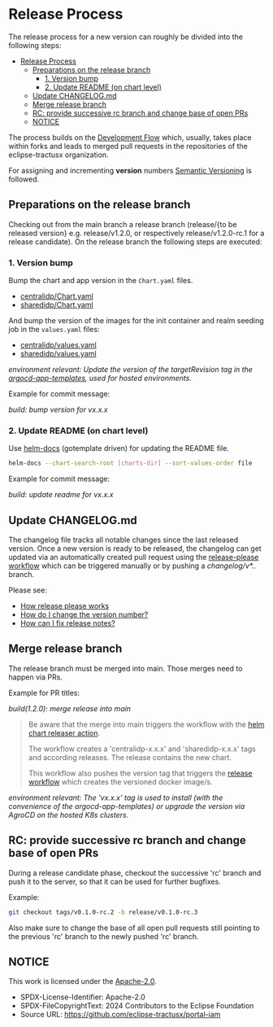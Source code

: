 # Release Process

The release process for a new version can roughly be divided into the following steps:

- [Release Process](#release-process)
  - [Preparations on the release branch](#preparations-on-the-release-branch)
    - [1. Version bump](#1-version-bump)
    - [2. Update README (on chart level)](#2-update-readme-on-chart-level)
  - [Update CHANGELOG.md](#update-changelogmd)
  - [Merge release branch](#merge-release-branch)
  - [RC: provide successive rc branch and change base of open PRs](#rc-provide-successive-rc-branch-and-change-base-of-open-prs)
  - [NOTICE](#notice)

The process builds on the [Development Flow](../dev-process/Dev%20Flow.md) which, usually, takes place within forks and leads to merged pull requests in the repositories of the eclipse-tractusx organization.

For assigning and incrementing **version** numbers [Semantic Versioning](https://semver.org) is followed.

## Preparations on the release branch

Checking out from the main branch a release branch (release/{to be released version} e.g. release/v1.2.0, or respectively release/v1.2.0-rc.1 for a release candidate).
On the release branch the following steps are executed:

### 1. Version bump

Bump the chart and app version in the `Chart.yaml` files.

- [centralidp/Chart.yaml](/charts/centralidp/Chart.yaml)
- [sharedidp/Chart.yaml](/charts/sharedidp/Chart.yaml)

And bump the version of the images for the init container and realm seeding job in the `values.yaml` files:

- [centralidp/values.yaml](/charts/centralidp/values.yaml)
- [sharedidp/values.yaml](/charts/sharedidp/values.yaml)

_environment relevant: Update the version of the targetRevision tag in the [argocd-app-templates](/environments/argocd-app-templates/), used for hosted environments._

Example for commit message:

_build: bump version for vx.x.x_

### 2. Update README (on chart level)

Use [helm-docs](https://github.com/norwoodj/helm-docs) (gotemplate driven) for updating the README file.

```bash
helm-docs --chart-search-root [charts-dir] --sort-values-order file
```

Example for commit message:

_build: update readme for vx.x.x_

## Update CHANGELOG.md

The changelog file tracks all notable changes since the last released version.
Once a new version is ready to be released, the changelog can get updated via an automatically created pull request using the [release-please workflow](/.github/workflows/release-please.yml) which can be triggered manually or by pushing a _changelog/v*.*.*_ branch.

Please see:

- [How release please works](https://github.com/google-github-actions/release-please-action/tree/v4.0.2?tab=readme-ov-file#how-release-please-works)
- [How do I change the version number?](https://github.com/googleapis/release-please/tree/v16.7.0?tab=readme-ov-file#how-do-i-change-the-version-number)
- [How can I fix release notes?](https://github.com/googleapis/release-please/tree/v16.7.0?tab=readme-ov-file#how-can-i-fix-release-notes)

## Merge release branch

The release branch must be merged into main.
Those merges need to happen via PRs.

Example for PR titles:

_build(1.2.0): merge release into main_

> Be aware that the merge into main triggers the workflow with the [helm chart releaser action](/.github/workflows/release.yaml).
>
> The workflow creates a 'centralidp-x.x.x' and 'sharedidp-x.x.x' tags and according releases. The release contains the new chart.
>
> This workflow also pushes the version tag that triggers the [release workflow](/.github/workflows/release.yaml) which creates the versioned docker image/s.

_environment relevant: The 'vx.x.x' tag is used to install (with the convenience of the argocd-app-templates) or upgrade the version via AgroCD on the hosted K8s clusters._

## RC: provide successive rc branch and change base of open PRs

During a release candidate phase, checkout the successive 'rc' branch and push it to the server, so that it can be used for further bugfixes.

Example:

```bash
git checkout tags/v0.1.0-rc.2 -b release/v0.1.0-rc.3
```

Also make sure to change the base of all open pull requests still pointing to the previous 'rc' branch to the newly pushed 'rc' branch.

## NOTICE

This work is licensed under the [Apache-2.0](https://www.apache.org/licenses/LICENSE-2.0).

- SPDX-License-Identifier: Apache-2.0
- SPDX-FileCopyrightText: 2024 Contributors to the Eclipse Foundation
- Source URL: https://github.com/eclipse-tractusx/portal-iam
